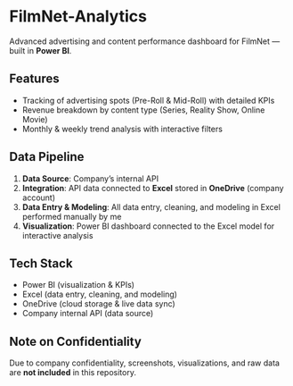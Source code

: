 # FilmNet-Analytics
Advanced advertising and content performance dashboard for FilmNet — built in **Power BI**.

## Features
- Tracking of advertising spots (Pre-Roll & Mid-Roll) with detailed KPIs
- Revenue breakdown by content type (Series, Reality Show, Online Movie)
- Monthly & weekly trend analysis with interactive filters

## Data Pipeline
1. **Data Source**: Company’s internal API  
2. **Integration**: API data connected to **Excel** stored in **OneDrive** (company account)  
3. **Data Entry & Modeling**: All data entry, cleaning, and modeling in Excel performed manually by me  
4. **Visualization**: Power BI dashboard connected to the Excel model for interactive analysis

## Tech Stack
- Power BI (visualization & KPIs)
- Excel (data entry, cleaning, and modeling)
- OneDrive (cloud storage & live data sync)
- Company internal API (data source)

## Note on Confidentiality
Due to company confidentiality, screenshots, visualizations, and raw data are **not included** in this repository.
